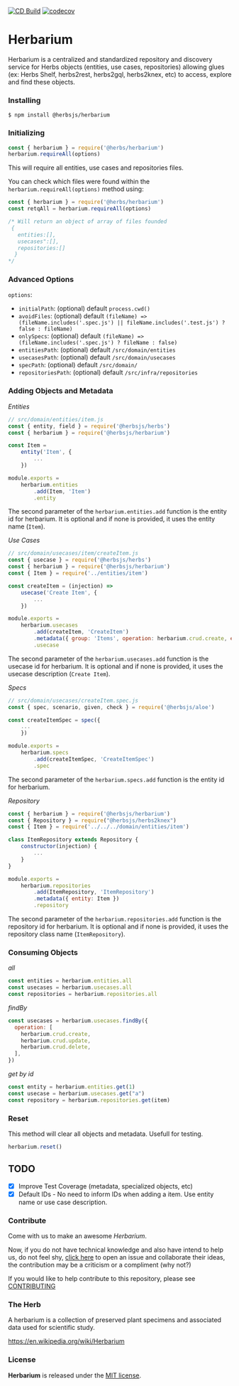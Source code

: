 [![CD Build](https://github.com/herbsjs/herbarium/actions/workflows/cd.yml/badge.svg)](https://github.com/herbsjs/herbarium/actions/workflows/cd.yml) [![codecov](https://codecov.io/gh/herbsjs/herbarium/branch/main/graph/badge.svg)](https://codecov.io/gh/herbsjs/herbarium)

# Herbarium

Herbarium is a centralized and standardized repository and discovery service for Herbs objects (entities, use cases, repositories) allowing glues (ex: Herbs Shelf, herbs2rest, herbs2gql, herbs2knex, etc) to access, explore and find these objects.

### Installing

```$ npm install @herbsjs/herbarium```

### Initializing

```javascript
const { herbarium } = require('@herbs/herbarium')
herbarium.requireAll(options)
```

This will require all entities, use cases and repositories files.

You can check which files were found within the ```herbarium.requireAll(options)``` method using:

```javascript
const { herbarium } = require('@herbs/herbarium')
const retqAll = herbarium.requireAll(options)

/* Will return an object of array of files founded
 {
   entities:[],
   usecases":[],
   repositories:[]
  }
*/
```

### Advanced Options

`options`:
- `initialPath`: (optional) default `process.cwd()`
- `avoidFiles`: (optional) default `(fileName) => (fileName.includes('.spec.js') || fileName.includes('.test.js') ? false : fileName)`
- `onlySpecs`: (optional) default `(fileName) => (fileName.includes('.spec.js') ? fileName : false)`
- `entitiesPath`: (optional) default `/src/domain/entities`
- `usecasesPath`: (optional) default `/src/domain/usecases`
- `specPath`: (optional) default `/src/domain/`
- `repositoriesPath`: (optional) default `/src/infra/repositories`

### Adding Objects and Metadata

*Entities*

```javascript
// src/domain/entities/item.js
const { entity, field } = require('@herbsjs/herbs')
const { herbarium } = require('@herbsjs/herbarium')

const Item =
    entity('Item', {
        ...
    })

module.exports =
    herbarium.entities
        .add(Item, 'Item')
        .entity
```

The second parameter of the `herbarium.entities.add` function is the entity id for herbarium. It is optional and if none is provided, it uses the entity name (`Item`).

*Use Cases*

```javascript
// src/domain/usecases/item/createItem.js
const { usecase } = require('@herbsjs/herbs')
const { herbarium } = require('@herbsjs/herbarium')
const { Item } = require('../entities/item')

const createItem = (injection) =>
    usecase('Create Item', {
        ...
    })

module.exports =
    herbarium.usecases
        .add(createItem, 'CreateItem')
        .metadata({ group: 'Items', operation: herbarium.crud.create, entity: Item })
        .usecase
```

The second parameter of the `herbarium.usecases.add` function is the usecase id for herbarium. It is optional and if none is provided, it uses the usecase description (`Create Item`).

*Specs*

```javascript
// src/domain/usecases/createItem.spec.js
const { spec, scenario, given, check } = require('@herbsjs/aloe')

const createItemSpec = spec({ 
    ...
    })

module.exports =
    herbarium.specs
        .add(createItemSpec, 'CreateItemSpec')
        .spec
```

The second parameter of the `herbarium.specs.add` function is the entity id for herbarium.

*Repository*

```javascript
const { herbarium } = require('@herbsjs/herbarium')
const { Repository } = require("@herbsjs/herbs2knex")
const { Item } = require('../../../domain/entities/item')

class ItemRepository extends Repository {
    constructor(injection) {
        ...
    }
}

module.exports =
    herbarium.repositories
        .add(ItemRepository, 'ItemRepository')
        .metadata({ entity: Item })
        .repository
```

The second parameter of the `herbarium.repositories.add` function is the repository id for herbarium. It is optional and if none is provided, it uses the repository class name (`ItemRepository`).

### Consuming Objects

*all*

```javascript
const entities = herbarium.entities.all
const usecases = herbarium.usecases.all
const repositories = herbarium.repositories.all
```

*findBy*

```javascript
const usecases = herbarium.usecases.findBy({
  operation: [
    herbarium.crud.create,
    herbarium.crud.update,
    herbarium.crud.delete,
  ],
})
```

*get by id*

```javascript
const entity = herbarium.entities.get(1)
const usecase = herbarium.usecases.get("a")
const repository = herbarium.repositories.get(item)
```

### Reset

This method will clear all objects and metadata. Usefull for testing.

```javascript
herbarium.reset()
```

## TODO

- [x] Improve Test Coverage (metadata, specialized objects, etc)
- [x] Default IDs - No need to inform IDs when adding a item. Use entity name or use case description.

### Contribute

Come with us to make an awesome *Herbarium*.

Now, if you do not have technical knowledge and also have intend to help us, do not feel shy, [click here](https://github.com/herbsjs/herbarium/issues) to open an issue and collaborate their ideas, the contribution may be a criticism or a compliment (why not?)

If you would like to help contribute to this repository, please see [CONTRIBUTING](https://github.com/herbsjs/herbarium/blob/master/.github/CONTRIBUTING.md)

### The Herb

A herbarium is a collection of preserved plant specimens and associated data used for scientific study.

https://en.wikipedia.org/wiki/Herbarium

### License

**Herbarium** is released under the
[MIT license](https://github.com/herbsjs/herbarium/blob/master/LICENSE).
